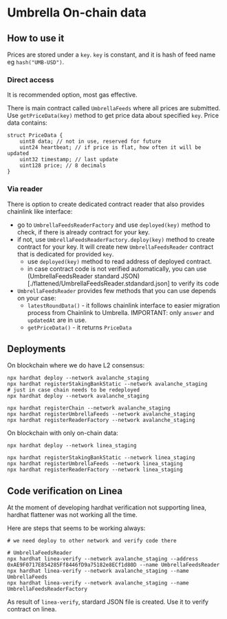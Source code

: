 # Umbrella On-chain data

## How to use it

Prices are stored under a `key`. `key` is constant, and it is hash of feed name eg `hash("UMB-USD")`.

### Direct access

It is recommended option, most gas effective.

There is main contract called `UmbrellaFeeds` where all prices are submitted.
Use `getPriceData(key)` method to get price data about specified `key`. Price data contains:

```solidity
struct PriceData {
    uint8 data; // not in use, reserved for future
    uint24 heartbeat; // if price is flat, how often it will be updated
    uint32 timestamp; // last update
    uint128 price; // 8 decimals
}
```

### Via reader

There is option to create dedicated contract reader that also provides chainlink like interface:

- go to `UmbrellaFeedsReaderFactory` and use `deployed(key)` method to check, if there is already contract for your key.
- if not, use `UmbrellaFeedsReaderFactory.deploy(key)` method to create contract for your key. It will create
  new `UmbrellaFeedsReader` contract that is dedicated for provided `key`.
    - use `deployed(key)` method to read address of deployed contract.
    - in case contract code is not verified automatically, you can use (UmbrellaFeedsReader standard
      JSON)[./flattened/UmbrellaFeedsReader.stdandard.json] to verify its code
- `UmbrellaFeedsReader` provides few methods that you can use depends on your case:
    - `latestRoundData()` - it follows chainlink interface to easier migration process from Chainlink to Umbrella.
      IMPORTANT: only `answer` and `updatedAt` are in use.
    - `getPriceData()` - it returns `PriceData`

## Deployments

On blockchain where we do have L2 consensus:

```shell
npx hardhat deploy --network avalanche_staging
npx hardhat registerStakingBankStatic --network avalanche_staging
# just in case chain needs to be redeployed
npx hardhat deploy --network avalanche_staging

npx hardhat registerChain --network avalanche_staging
npx hardhat registerUmbrellaFeeds --network avalanche_staging
npx hardhat registerReaderFactory --network avalanche_staging
```

On blockchain with only on-chain data:

```
npx hardhat deploy --network linea_staging

npx hardhat registerStakingBankStatic --network linea_staging
npx hardhat registerUmbrellaFeeds --network linea_staging
npx hardhat registerReaderFactory --network linea_staging
```

## Code verification on Linea

At the moment of developing hardhat verification not supporting linea, hardhat flattener was not working all the time.

Here are steps that seems to be working always:

```
# we need deploy to other network and verify code there

# UmbrellaFeedsReader
npx hardhat linea-verify --network avalanche_staging --address 0xAE9F0717E854285Ff8446fD9a75182e8ECf1d80D --name UmbrellaFeedsReader
npx hardhat linea-verify --network avalanche_staging --name UmbrellaFeeds  
npx hardhat linea-verify --network avalanche_staging --name UmbrellaFeedsReaderFactory  
```

As result of `linea-verify`, stardard JSON file is created. Use it to verify contract on linea.
